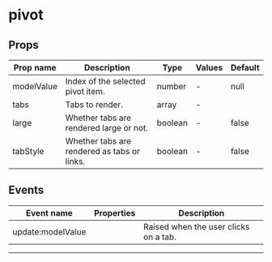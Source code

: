 # pivot

## Props

| Prop name  | Description                                 | Type    | Values | Default |
| ---------- | ------------------------------------------- | ------- | ------ | ------- |
| modelValue | Index of the selected pivot item.           | number  | -      | null    |
| tabs       | Tabs to render.                             | array   | -      |         |
| large      | Whether tabs are rendered large or not.     | boolean | -      | false   |
| tabStyle   | Whether tabs are rendered as tabs or links. | boolean | -      | false   |

## Events

| Event name        | Properties | Description                           |
| ----------------- | ---------- | ------------------------------------- |
| update:modelValue |            | Raised when the user clicks on a tab. |

---
